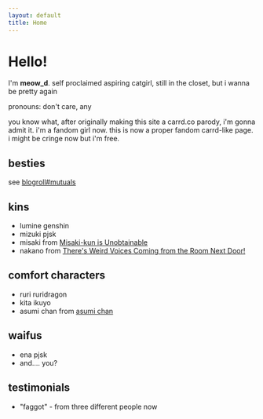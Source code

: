 ```yaml
---
layout: default
title: Home
---
```


# Hello!
I'm **meow_d**. self proclaimed aspiring catgirl, still in the closet, but i wanna be pretty again

pronouns: don't care, any

you know what, after originally making this site a carrd.co parody, i'm gonna admit it. i'm a fandom girl now. this is now a proper fandom carrd-like page. i might be cringe now but i'm free.

## besties
see [blogroll#mutuals](/blogroll#mutuals)

## kins
- lumine genshin
- mizuki pjsk
- misaki from [Misaki-kun is Unobtainable](https://mangadex.org/title/baac09cd-6eb9-43ec-a780-980c8da4f066/misaki-kun-wa-kouryaku-chara-janai)
- nakano from [There's Weird Voices Coming from the Room Next Door!](https://mangadex.org/title/d7370cf3-c764-4469-9c72-8b70222f0409/there-s-weird-voices-coming-from-the-room-next-door)

## comfort characters
- ruri ruridragon
- kita ikuyo
- asumi chan from [asumi chan](https://mangadex.org/title/af66b380-623e-4dfc-9fbb-8ca093b9d5a9/asumi-chan-is-interested-in-lesbian-brothels)

## waifus
- ena pjsk
- and.... you?

## testimonials
- "faggot" - from three different people now

